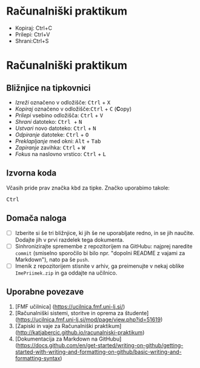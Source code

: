 # Računalniški praktikum
- Kopiraj: Ctrl+C
- Prilepi: Ctrl+V
- Shrani:Ctrl+S

<!-- glavni naslov -->
# Računalniški praktikum
<!-- To je komentar, ki bo na prikazanem Markdown-u skrit. 
     V tem besedilu so v komentarjih napisana navodila za reševanje. -->

<!-- 2. nivojski razdelek -->
## Bližnjice na tipkovnici

- _Izreži_ označeno v odložišče: <kbd>Ctrl</kbd> + <kbd>X</kbd>
- _Kopiraj_ označeno v odložišče:<kbd>Ctrl</kbd> + <kbd>C</kbd> (**C**opy)
- _Prilepi_ vsebino odložišča: <kbd>Ctrl</kbd> + <kbd>V</kbd>
- _Shrani_ datoteko: <kbd>Ctrl </kbd> + <kbd>N<kbd>
- _Ustvari_ novo datoteko: <kbd>Ctrl</kbd>  + <kbd>N</kbd>
- _Odpiranje_ datoteke: <kbd>Ctrl</kbd>  + <kbd>O</kbd>
- _Preklapljanje_ med okni: <kbd>Alt</kbd> + <kbd>Tab</kbd>
- _Zapiranje_ zavihka: <kbd>Ctrl</kbd> + <kbd>W</kbd>
- _Fokus_ na naslovno vrstico: <kbd>Ctrl</kbd> + <kbd>L</kbd>


<!-- 2. nivojski razdelek -->
## Izvorna koda

Včasih pride prav značka <kbd>kbd</kbd> za tipke. Značko uporabimo takole:

<!-- začetek bloka z izvorno kodo -->
<kbd>Ctrl</kbd>
<!-- konec bloka z izvorno kodo -->

<!-- 2. nivojski razdelek -->
## Domača naloga

<!-- Spodnji seznam bo pripravil seznam nalog. Na GitHubu bodo lepo vidna potrditvena polja, 
     VSCode pa bo prikazal samo oglate oklepaje. Ko nalogo opravite, si to lahko zabeležite tako,
     da spremenite [ ] v [x]. -->
- [ ] Izberite si še tri bližnjice, ki jih še ne uporabljate redno, in se jih naučite. 
      Dodajte jih v prvi razdelek tega dokumenta.
- [ ] Sinhronizirajte spremembe z repozitorijem na GitHubu: najprej naredite `commit` (smiselno sporočilo bi bilo npr. "dopolni README z vajami za Markdown"), nato pa še `push`.
- [ ] Imenik z repozitorijem stisnite v arhiv, ga preimenujte v nekaj oblike `ImePriimek.zip` in ga oddajte na učilnico.

<!-- 2. nivojski razdelek -->
## Uporabne povezave

1. [FMF učilnica] (https://ucilnica.fmf.uni-lj.si/)
2. [Računalniški sistemi, storitve in oprema za študente] (https://ucilnica.fmf.uni-lj.si/mod/page/view.php?id=51619)
3. [Zapiski in vaje za Računalniški praktikum] (http://katjabercic.github.io/racunalniski-praktikum)
4. [Dokumentacija za Markdown na GitHubu] (https://docs.github.com/en/get-started/writing-on-github/getting-started-with-writing-and-formatting-on-github/basic-writing-and-formatting-syntax)
